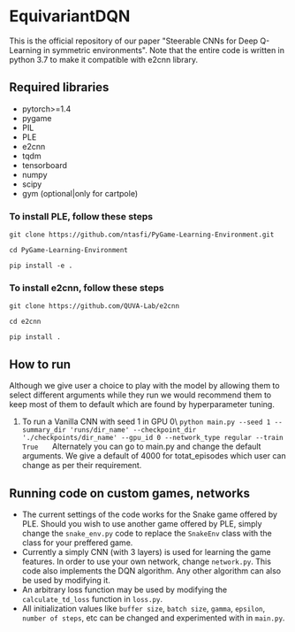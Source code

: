 # EquivariantDQN
This is the official repository of our paper "Steerable CNNs for Deep Q-Learning in symmetric environments". Note that the entire code is written in python 3.7 to make it compatible with e2cnn library.

## Required libraries
- pytorch>=1.4
- pygame
- PIL
- PLE 
- e2cnn
- tqdm
- tensorboard
- numpy
- scipy
- gym (optional|only for cartpole)

### To install PLE, follow these steps
```
git clone https://github.com/ntasfi/PyGame-Learning-Environment.git

cd PyGame-Learning-Environment

pip install -e .
```
### To install e2cnn, follow these steps
```
git clone https://github.com/QUVA-Lab/e2cnn

cd e2cnn

pip install .
```

## How to run
Although we give user a choice to play with the model by allowing them to select different arguments while they run we would recommend them to keep most of them to default which are found by hyperparameter tuning.
1) To run a Vanilla CNN with seed 1 in GPU 0\\
```python main.py --seed 1 --summary_dir 'runs/dir_name' --checkpoint_dir './checkpoints/dir_name' --gpu_id 0 --network_type regular --train True   ```
Alternately you can go to main.py and change the default arguments. We give a default of 4000 for totat_episodes which user can change as per their requirement. 


## Running code on custom games, networks 

- The current settings of the code works for the Snake game offered by PLE. Should you wish to use another game offered by PLE, simply change the `snake_env.py` code to replace the `SnakeEnv` class with the class for your preffered game. 
- Currently a simply CNN (with 3 layers) is used for learning the game features. In order to use your own network, change `network.py`. This code also implements the DQN algorithm. Any other algorithm can also be used by modifying it. 
- An arbitrary loss function may be used by modifying the `calculate_td_loss` function in `loss.py`.
- All initialization values like `buffer size`, `batch size`, `gamma`, 	`epsilon`, `number of steps`, etc can be changed and experimented with in `main.py`.  


